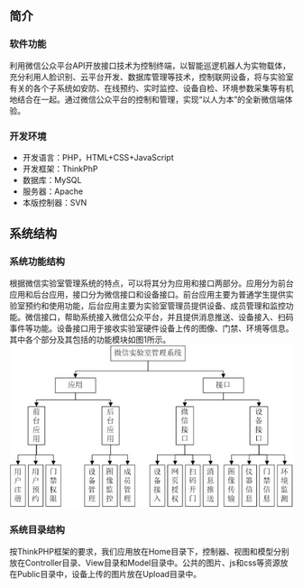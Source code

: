 ﻿## 简介
 ### 软件功能

利用微信公众平台API开放接口技术为控制终端，以智能巡逻机器人为实物载体，充分利用人脸识别、云平台开发、数据库管理等技术，控制联网设备，将与实验室有关的各个子系统如安防、在线预约、实时监控、设备自检、环境参数采集等有机地结合在一起。通过微信公众平台的控制和管理，实现“以人为本”的全新微信端体验。

### 开发环境

* 开发语言：PHP，HTML+CSS+JavaScript
* 开发框架：ThinkPhP
* 数据库：MySQL
* 服务器：Apache
* 本版控制器：SVN

## 系统结构
### 系统功能结构
根据微信实验室管理系统的特点，可以将其分为应用和接口两部分。应用分为前台应用和后台应用，接口分为微信接口和设备接口。前台应用主要为普通学生提供实验室预约和使用功能，后台应用主要为实验室管理员提供设备、成员管理和监控功能。微信接口，帮助系统接入微信公众平台，并且提供消息推送、设备接入、扫码事件等功能。设备接口用于接收实验室硬件设备上传的图像、门禁、环境等信息。其中各个部分及其包括的功能模块如图1所示。
![alt](./images/1.jpg)
### 系统目录结构
按ThinkPHP框架的要求，我们应用放在Home目录下，控制器、视图和模型分别放在Controller目录、View目录和Model目录中。公共的图片、js和css等资源放在Public目录中，设备上传的图片放在Upload目录中。

